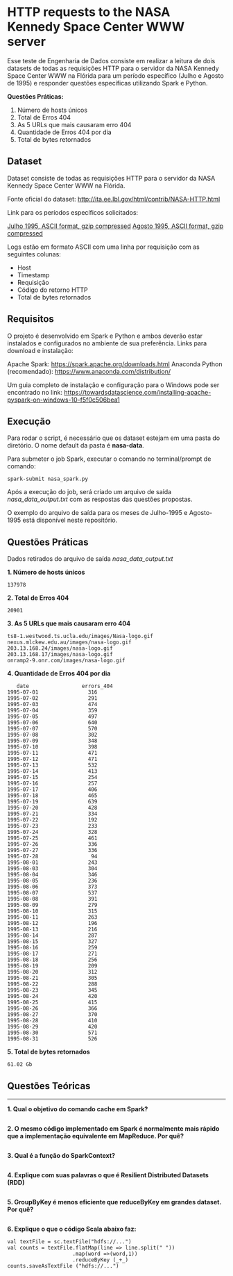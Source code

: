 # HTTP requests to the NASA Kennedy Space Center WWW server

Esse teste de Engenharia de Dados consiste em realizar a leitura de dois datasets de todas as requisições HTTP para o servidor da NASA Kennedy
Space Center WWW na Flórida para um período específico (Julho e Agosto de 1995) e responder questões específicas utilizando Spark e Python.

**Questões Práticas:**

1. Número de hosts únicos
2. Total de Erros 404
3. As 5 URLs que mais causaram erro 404
4. Quantidade de Erros 404 por dia
5. Total de bytes retornados


## Dataset

Dataset consiste de todas as requisições HTTP para o servidor da NASA Kennedy
Space Center WWW na Flórida.

Fonte oficial do dataset: <http://ita.ee.lbl.gov/html/contrib/NASA-HTTP.html>

Link para os períodos específicos solicitados:

[Julho 1995, ASCII format, gzip compressed](ftp://ita.ee.lbl.gov/traces/NASA_access_log_Jul95.gz)
[Agosto 1995, ASCII format, gzip compressed ](ftp://ita.ee.lbl.gov/traces/NASA_access_log_Aug95.gz)

Logs estão em formato ASCII com uma linha por requisição com as seguintes colunas:

- Host
- Timestamp
- Requisição
- Código do retorno HTTP
- Total de bytes retornados

## Requisitos

O projeto é desenvolvido em Spark e Python e ambos deverão estar instalados e configurados no ambiente de sua preferência. Links para download e instalação:

Apache Spark: <https://spark.apache.org/downloads.html>
Anaconda Python (recomendado): <https://www.anaconda.com/distribution/>

Um guia completo de instalação e configuração para o Windows pode ser encontrado no link: <https://towardsdatascience.com/installing-apache-pyspark-on-windows-10-f5f0c506bea1>

## Execução

Para rodar o script, é necessário que os dataset estejam em uma pasta do diretório. O nome default da pasta é **nasa-data**.

Para submeter o job Spark, executar o comando no terminal/prompt de comando:
```
spark-submit nasa_spark.py
```
Após a execução do job, será criado um arquivo de saída *nasa_data_output.txt* com as respostas das questões propostas.

O exemplo do arquivo de saída para os meses de Julho-1995 e Agosto-1995 está disponível neste repositório.

## Questões Práticas

Dados retirados do arquivo de saída *nasa_data_output.txt*

**1. Número de hosts únicos**
```
137978
```
**2. Total de Erros 404**
```
20901
```
**3. As 5 URLs que mais causaram erro 404**
```
ts8-1.westwood.ts.ucla.edu/images/Nasa-logo.gif
nexus.mlckew.edu.au/images/nasa-logo.gif
203.13.168.24/images/nasa-logo.gif
203.13.168.17/images/nasa-logo.gif
onramp2-9.onr.com/images/nasa-logo.gif
```
**4. Quantidade de Erros 404 por dia**
```
   date                 errors_404              
1995-07-01                316                     
1995-07-02                291                     
1995-07-03                474                     
1995-07-04                359                     
1995-07-05                497                     
1995-07-06                640                     
1995-07-07                570                     
1995-07-08                302                     
1995-07-09                348                     
1995-07-10                398                     
1995-07-11                471                     
1995-07-12                471                     
1995-07-13                532                     
1995-07-14                413                     
1995-07-15                254                     
1995-07-16                257                     
1995-07-17                406                     
1995-07-18                465                     
1995-07-19                639                     
1995-07-20                428                     
1995-07-21                334                     
1995-07-22                192                     
1995-07-23                233                     
1995-07-24                328                     
1995-07-25                461                     
1995-07-26                336                     
1995-07-27                336                     
1995-07-28                 94                     
1995-08-01                243                     
1995-08-03                304                     
1995-08-04                346                     
1995-08-05                236                     
1995-08-06                373                     
1995-08-07                537                     
1995-08-08                391                     
1995-08-09                279                     
1995-08-10                315                     
1995-08-11                263                     
1995-08-12                196                     
1995-08-13                216                     
1995-08-14                287                     
1995-08-15                327                     
1995-08-16                259                     
1995-08-17                271                     
1995-08-18                256                     
1995-08-19                209                     
1995-08-20                312                     
1995-08-21                305                     
1995-08-22                288                     
1995-08-23                345                     
1995-08-24                420                     
1995-08-25                415                     
1995-08-26                366                     
1995-08-27                370                     
1995-08-28                410                     
1995-08-29                420                     
1995-08-30                571                     
1995-08-31                526
```
**5. Total de bytes retornados**
```
61.02 Gb
```
## Questões Teóricas

---

**1. Qual o objetivo do comando cache em Spark?**
```

```
**2. O mesmo código implementado em Spark é normalmente mais rápido que a implementação equivalente em MapReduce. Por quê?**
```

```
**3. Qual é a função do SparkContext?**
```

```
**4. Explique com suas palavras o que é Resilient Distributed Datasets (RDD)**
```

```
**5. GroupByKey é menos eficiente que reduceByKey em grandes dataset. Por quê?**
```

```
**6. Explique o que o código Scala abaixo faz:**
```
val textFile = sc.textFile("hdfs://...")
val counts = textFile.flatMap(line => line.split(" "))
                     .map(word =>(word,1))
                     .reduceByKey (_+_)
counts.saveAsTextFile ("hdfs://...")
```
